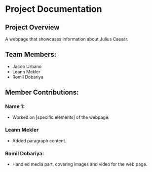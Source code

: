 # Project Documentation

## Project Overview

A webpage that showcases information about Julius Caesar.

## Team Members:

-   Jacob Urbano
-   Leann Mekler
-   Romil Dobariya

## Member Contributions:

### Name 1:

-   Worked on [specific elements] of the webpage.

### Leann Mekler

-   Added paragraph content.

### Romil Dobariya:

-   Handled media part, covering images and video for the web page.
